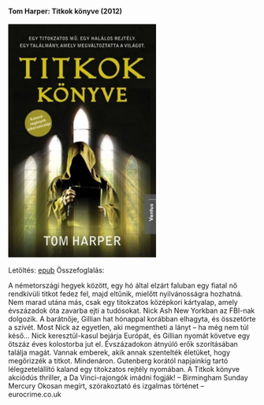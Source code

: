 #### <a name="id_614">Tom Harper: Titkok könyve (2012)</a>
<img src="https://github.com/BercziSandor/calibre_lib/raw/main/Tom%20Harper/Titkok%20konyve%20%28614%29/cover.jpg" alt="cover" width="300"/>

Letöltés: [epub](https://github.com/BercziSandor/calibre_lib/raw/main/Tom%20Harper/Titkok%20konyve%20%28614%29/Titkok%20konyve%20-%20Tom%20Harper.epub)
Összefoglalás:
<div>
<p>A németországi hegyek között, egy hó által elzárt faluban egy fiatal nő rendkívüli titkot fedez fel, majd eltűnik, mielőtt nyilvánosságra hozhatná. Nem marad utána más, csak egy titokzatos középkori kártyalap, amely évszázadok óta zavarba ejti a tudósokat. Nick Ash New Yorkban az FBI-nak dolgozik. A barátnője, Gillian hat hónappal korábban elhagyta, és összetörte a szívét. Most Nick az egyetlen, aki megmentheti a lányt – ha még nem túl késő… Nick keresztül-kasul bejárja Európát, és Gillian nyomát követve egy ötszáz éves kolostorba jut el. Évszázadokon átnyúló erők szorításában találja magát. Vannak emberek, akik annak szentelték életüket, hogy megőrizzék a titkot. Mindenáron. Gutenberg korától napjainkig tartó lélegzetelállító kaland egy titokzatos rejtély nyomában. A Titkok könyve akciódús thriller, a Da Vinci-rajongók imádni fogják! – Birmingham Sunday Mercury Okosan megírt, szórakoztató és izgalmas történet – eurocrime.co.uk</p></div>

